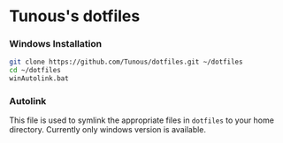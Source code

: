 # Tunous's dotfiles

### Windows Installation
```sh
git clone https://github.com/Tunous/dotfiles.git ~/dotfiles
cd ~/dotfiles
winAutolink.bat
```

### Autolink
This file is used to symlink the appropriate files in `dotfiles` to your home directory.
Currently only windows version is available.
